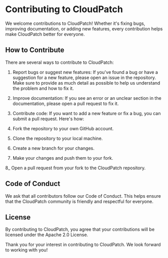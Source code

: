 # Contributing to CloudPatch
We welcome contributions to CloudPatch! Whether it's fixing bugs, improving documentation, or adding new features, every contribution helps make CloudPatch better for everyone.

## How to Contribute
There are several ways to contribute to CloudPatch:

1) Report bugs or suggest new features: If you've found a bug or have a suggestion for a new feature, please open an issue in the repository. Make sure to provide as much detail as possible to help us understand the problem and how to fix it.

2) Improve documentation: If you see an error or an unclear section in the documentation, please open a pull request to fix it.

3) Contribute code: If you want to add a new feature or fix a bug, you can submit a pull request. Here's how:

4) Fork the repository to your own GitHub account.

5) Clone the repository to your local machine.

6) Create a new branch for your changes.

7) Make your changes and push them to your fork.

8_ Open a pull request from your fork to the CloudPatch repository.

## Code of Conduct
We ask that all contributors follow our Code of Conduct. This helps ensure that the CloudPatch community is friendly and respectful for everyone.

## License
By contributing to CloudPatch, you agree that your contributions will be licensed under the Apache 2.0 License.

Thank you for your interest in contributing to CloudPatch. We look forward to working with you!




